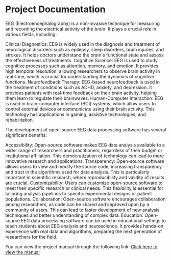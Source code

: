 # Project Documentation

EEG (Electroencephalography) is a non-invasive technique for measuring and recording the electrical activity of the brain. It plays a crucial role in various fields, including:

Clinical Diagnostics: EEG is widely used in the diagnosis and treatment of neurological disorders such as epilepsy, sleep disorders, brain injuries, and strokes. It helps doctors understand the brain's functional state and assess the effectiveness of treatments.
Cognitive Science: EEG is used to study cognitive processes such as attention, memory, and emotion. It provides high temporal resolution, allowing researchers to observe brain activity in real-time, which is crucial for understanding the dynamics of cognitive functions.
Neurofeedback Therapy: EEG-based neurofeedback is used in the treatment of conditions such as ADHD, anxiety, and depression. It provides patients with real-time feedback on their brain activity, helping them learn to regulate their brainwaves.
Human-Computer Interaction: EEG is used in brain-computer interface (BCI) systems, which allow users to control external devices or communicate using their brain activity. This technology has applications in gaming, assistive technologies, and rehabilitation.

The development of open-source EEG data processing software has several significant benefits:

Accessibility: Open-source software makes EEG data analysis available to a wider range of researchers and practitioners, regardless of their budget or institutional affiliation. This democratization of technology can lead to more innovative research and applications.
Transparency: Open-source software allows users to view and modify the source code, increasing transparency and trust in the algorithms used for data analysis. This is particularly important in scientific research, where reproducibility and validity of results are crucial.
Customizability: Users can customize open-source software to meet their specific research or clinical needs. This flexibility is essential for tailoring analysis pipelines to specific experimental designs or patient populations.
Collaboration: Open-source software encourages collaboration among researchers, as code can be shared and improved upon by a community of users. This can lead to faster development of new analysis techniques and better understanding of complex data.
Education: Open-source EEG data processing software can be used in educational settings to teach students about EEG analysis and neuroscience. It provides hands-on experience with real data and algorithms, preparing the next generation of researchers for the field.


You can view the project manual through the following link: [Click here to view the manual](https://eegunity.readthedocs.io/en/latest/)
